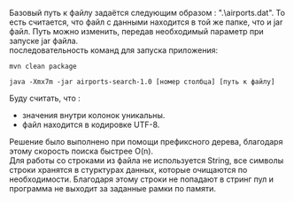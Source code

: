 Базовый путь к файлу задаётся следующим образом : ".\airports.dat". То есть считается, что файл с данными находится в той же папке, что и jar файл.
Путь можно изменить, передав необходимый параметр при запуске jar файла.<br>
последовательность команд для запуска приложения:
```
mvn clean package

java -Xmx7m -jar airports-search-1.0 [номер столбца] [путь к файлу]
```
Буду считать, что : 
  - значения внутри колонок уникальны.
  - файл находится в кодировке UTF-8.


Решение было выполнено при помощи префиксного дерева, благодаря этому скорость поиска быстрее O(n). <br>
Для работы со строками из файла не используется String, все символы строки хранятся в стурктурах данных, которые очищаются по необходимости. Благодаря этому строки не попадают в стринг пул и программа не выходит за заданные рамки по памяти.
